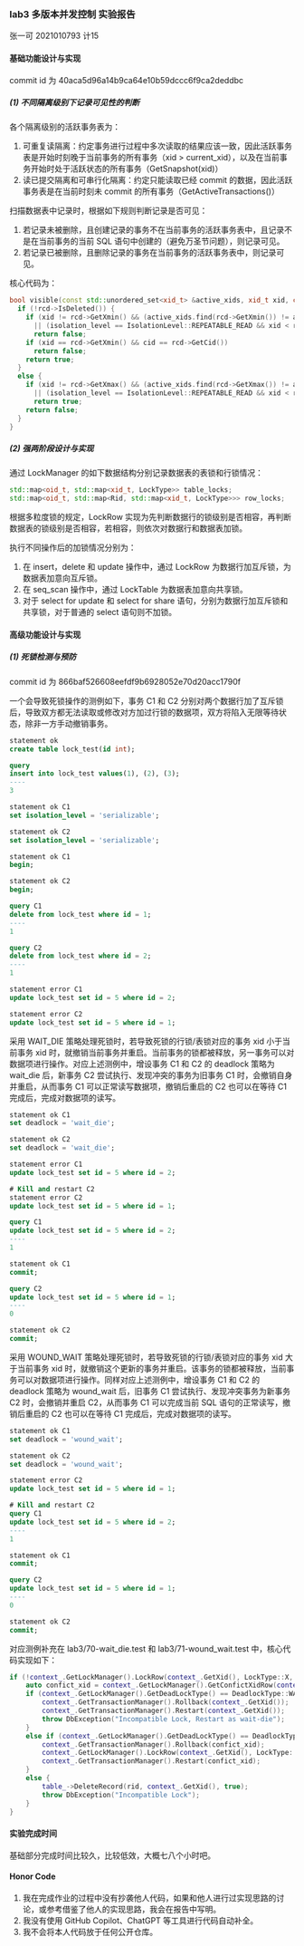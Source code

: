 ### lab3 多版本并发控制 实验报告

张一可 2021010793 计15

#### 基础功能设计与实现

commit id 为 40aca5d96a14b9ca64e10b59dccc6f9ca2deddbc

##### (1) 不同隔离级别下记录可见性的判断

各个隔离级别的活跃事务表为：

1. 可重复读隔离：约定事务进行过程中多次读取的结果应该一致，因此活跃事务表是开始时刻晚于当前事务的所有事务（xid > current_xid），以及在当前事务开始时处于活跃状态的所有事务（GetSnapshot(xid)）
2. 读已提交隔离和可串行化隔离：约定只能读取已经 commit 的数据，因此活跃事务表是在当前时刻未 commit 的所有事务（GetActiveTransactions()）

扫描数据表中记录时，根据如下规则判断记录是否可见：

1. 若记录未被删除，且创建记录的事务不在当前事务的活跃事务表中，且记录不是在当前事务的当前 SQL 语句中创建的（避免万圣节问题），则记录可见。
2. 若记录已被删除，且删除记录的事务在当前事务的活跃事务表中，则记录可见。

核心代码为：

```c++
bool visible(const std::unordered_set<xid_t> &active_xids, xid_t xid, cid_t cid, IsolationLevel isolation_level, std::shared_ptr<Record> rcd) {
  if (!rcd->IsDeleted()) {
    if (xid != rcd->GetXmin() && (active_xids.find(rcd->GetXmin()) != active_xids.end() 
      || (isolation_level == IsolationLevel::REPEATABLE_READ && xid < rcd->GetXmin()))) 
      return false;
    if (xid == rcd->GetXmin() && cid == rcd->GetCid())
      return false;
    return true;
  }
  else {
    if (xid != rcd->GetXmax() && (active_xids.find(rcd->GetXmax()) != active_xids.end() 
      || (isolation_level == IsolationLevel::REPEATABLE_READ && xid < rcd->GetXmax())))
      return true;
    return false;
  }
}
```

##### (2) 强两阶段设计与实现

通过 LockManager 的如下数据结构分别记录数据表的表锁和行锁情况：

```c++
std::map<oid_t, std::map<xid_t, LockType>> table_locks;
std::map<oid_t, std::map<Rid, std::map<xid_t, LockType>>> row_locks;
```

根据多粒度锁的规定，LockRow 实现为先判断数据行的锁级别是否相容，再判断数据表的锁级别是否相容，若相容，则依次对数据行和数据表加锁。

执行不同操作后的加锁情况分别为：

1. 在 insert，delete 和 update 操作中，通过 LockRow 为数据行加互斥锁，为数据表加意向互斥锁。
2. 在 seq_scan 操作中，通过 LockTable 为数据表加意向共享锁。
3. 对于 select for update 和 select for share 语句，分别为数据行加互斥锁和共享锁，对于普通的 select 语句则不加锁。

#### 高级功能设计与实现

##### (1) 死锁检测与预防

commit id 为 866baf526608eefdf9b6928052e70d20acc1790f

一个会导致死锁操作的测例如下，事务 C1 和 C2 分别对两个数据行加了互斥锁后，导致双方都无法读取或修改对方加过行锁的数据项，双方将陷入无限等待状态，除非一方手动撤销事务。

```sql
statement ok
create table lock_test(id int);

query
insert into lock_test values(1), (2), (3);
----
3

statement ok C1
set isolation_level = 'serializable';

statement ok C2
set isolation_level = 'serializable';

statement ok C1
begin;

statement ok C2
begin;

query C1
delete from lock_test where id = 1;
----
1

query C2
delete from lock_test where id = 2;
----
1

statement error C1
update lock_test set id = 5 where id = 2;

statement error C2
update lock_test set id = 5 where id = 1;
```

采用 WAIT_DIE 策略处理死锁时，若导致死锁的行锁/表锁对应的事务 xid 小于当前事务 xid 时，就撤销当前事务并重启。当前事务的锁都被释放，另一事务可以对数据项进行操作。对应上述测例中，增设事务 C1 和 C2 的 deadlock 策略为 wait_die 后，新事务 C2 尝试执行、发现冲突的事务为旧事务 C1 时，会撤销自身并重启，从而事务 C1 可以正常读写数据项，撤销后重启的 C2 也可以在等待 C1 完成后，完成对数据项的读写。

```sql
statement ok C1
set deadlock = 'wait_die';

statement ok C2
set deadlock = 'wait_die';

statement error C1
update lock_test set id = 5 where id = 2;

# Kill and restart C2
statement error C2
update lock_test set id = 5 where id = 1;

query C1
update lock_test set id = 5 where id = 2;
----
1

statement ok C1
commit;

query C2
update lock_test set id = 5 where id = 1;
----
0

statement ok C2
commit;
```

采用 WOUND_WAIT 策略处理死锁时，若导致死锁的行锁/表锁对应的事务 xid 大于当前事务 xid 时，就撤销这个更新的事务并重启。该事务的锁都被释放，当前事务可以对数据项进行操作。同样对应上述测例中，增设事务 C1 和 C2 的 deadlock 策略为 wound_wait 后，旧事务 C1 尝试执行、发现冲突事务为新事务 C2 时，会撤销并重启 C2，从而事务 C1 可以完成当前 SQL 语句的正常读写，撤销后重启的 C2 也可以在等待 C1 完成后，完成对数据项的读写。

```sql
statement ok C1
set deadlock = 'wound_wait';

statement ok C2
set deadlock = 'wound_wait';

statement error C2
update lock_test set id = 5 where id = 1;

# Kill and restart C2
query C1
update lock_test set id = 5 where id = 2;
----
1

statement ok C1
commit;

query C2
update lock_test set id = 5 where id = 1;
----
0

statement ok C2
commit;
```

对应测例补充在 lab3/70-wait_die.test 和 lab3/71-wound_wait.test 中，核心代码实现如下：

```C++
if (!context_.GetLockManager().LockRow(context_.GetXid(), LockType::X, table_->GetOid(), rid)) {
    auto confict_xid = context_.GetLockManager().GetConfictXidRow(context_.GetXid(), LockType::X, table_->GetOid(), rid);
    if (context_.GetLockManager().GetDeadLockType() == DeadlockType::WAIT_DIE  && confict_xid != NULL_XID && confict_xid < context_.GetXid()) {
        context_.GetTransactionManager().Rollback(context_.GetXid());
        context_.GetTransactionManager().Restart(context_.GetXid());
        throw DbException("Incompatible Lock, Restart as wait-die");
    }
    else if (context_.GetLockManager().GetDeadLockType() == DeadlockType::WOUND_WAIT  && confict_xid != NULL_XID && confict_xid > context_.GetXid()) {
        context_.GetTransactionManager().Rollback(confict_xid);
        context_.GetLockManager().LockRow(context_.GetXid(), LockType::X, table_->GetOid(), rid);
        context_.GetTransactionManager().Restart(confict_xid);
    }
    else {
        table_->DeleteRecord(rid, context_.GetXid(), true);
        throw DbException("Incompatible Lock");
    }
}
```

#### 实验完成时间

基础部分完成时间比较久，比较低效，大概七八个小时吧。

#### Honor Code

1. 我在完成作业的过程中没有抄袭他人代码，如果和他人进行过实现思路的讨论，或参考借鉴了他人的实现思路，我会在报告中写明。
2. 我没有使用 GitHub Copilot、ChatGPT 等工具进行代码自动补全。
3. 我不会将本人代码放于任何公开仓库。